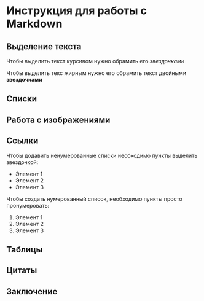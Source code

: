 # Инструкция для работы с Markdown

## Выделение текста

Чтобы выделить текст курсивом нужно обрамить его *звездочками*

Чтобы выделить текс жирным нужно его обрамить текст двойными **звездочками**

## Списки

## Работа с изображениями

## Ссылки

Чтобы додавить ненумерованные списки необходимо пункты выделить звездочкой:
* Элемент 1
* Элемент 2
* Элемент 3

Чтобы создать нумерованный список, необходимо пункты просто пронумеровать:
1. Элемент 1
2. Элемент 2
3. Элемент 3
    
## Таблицы

## Цитаты

## Заключение